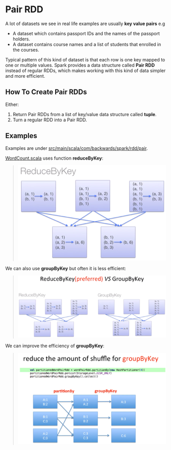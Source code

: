 # Pair RDD

A lot of datasets we see in real life examples are usually **key value pairs** e.g

- A dataset which contains passport IDs and the names of the passport holders.
- A dataset contains course names and a list of students that enrolled in the courses.

Typical pattern of this kind of dataset is that each row is one key mapped to one or multiple values. Spark provides a data structure called **Pair RDD** instead of regular RDDs, which makes working with this kind of data simpler and more efficient.

## How To Create Pair RDDs

Either:

1. Return Pair RDDs from a list of key/value data structure called **tuple**.
2. Turn a regular RDD into a Pair RDD.

## Examples

Examples are under [src/main/scala/com/backwards/spark/rdd/pair](src/main/scala/com/backwards/spark/rdd/pair).

[WordCount.scala](src/main/scala/com/backwards/spark/rdd/pair/WordCount.scala) uses function **reduceByKey**:

> ![Reduce by key](images/reduce-by-key.png)

We can also use **groupByKey** but often it is less efficient:

> ![Reduce vs Group](images/reduce-vs-group.png)

We can improve the efficiency of **groupByKey**:

> ![Improve group by key](images/improve-group-by-key.png)